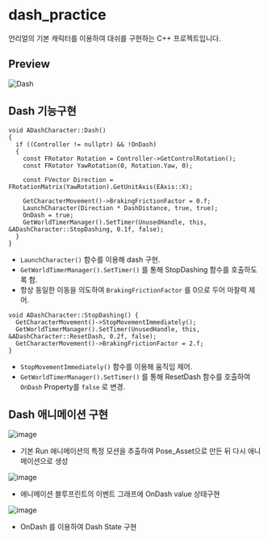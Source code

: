 # dash_practice
언리얼의 기본 캐릭터를 이용하여 대쉬를 구현하는 C++ 프로젝트입니다.

## Preview
![Dash](./Images/dash_anim.gif)

## Dash 기능구현

```
void ADashCharacter::Dash()
{
  if ((Controller != nullptr) && !OnDash)
  {
    const FRotator Rotation = Controller->GetControlRotation();
    const FRotator YawRotation(0, Rotation.Yaw, 0);

    const FVector Direction = FRotationMatrix(YawRotation).GetUnitAxis(EAxis::X);
    
    GetCharacterMovement()->BrakingFrictionFactor = 0.f;
    LaunchCharacter(Direction * DashDistance, true, true);
    OnDash = true;
    GetWorldTimerManager().SetTimer(UnusedHandle, this, &ADashCharacter::StopDashing, 0.1f, false);
  }
}
```

* `LaunchCharacter()` 함수를 이용해 dash 구현.
* `GetWorldTimerManager().SetTimer()` 를 통해 StopDashing 함수를 호출하도록 함.
* 항상 동일한 이동을 의도하여 `BrakingFrictionFactor` 를 0으로 두어 마찰력 제어.

```
void ADashCharacter::StopDashing() {
  GetCharacterMovement()->StopMovementImmediately();
  GetWorldTimerManager().SetTimer(UnusedHandle, this, &ADashCharacter::ResetDash, 0.2f, false);
  GetCharacterMovement()->BrakingFrictionFactor = 2.f;
}
```

* `StopMovementImmediately()` 함수를 이용해 움직임 제어.
* `GetWorldTimerManager().SetTimer()` 를 통해 ResetDash 함수를 호출하여 `OnDash` Property를 `false` 로 변경.


## Dash 애니메이션 구현

![image](https://user-images.githubusercontent.com/12293789/116813961-71a24680-ab91-11eb-82e0-52be2e000b17.png)

* 기본 Run 애니메이션의 특정 모션을 추출하여 Pose_Asset으로 만든 뒤 다시 애니메이션으로 생성


![image](https://user-images.githubusercontent.com/12293789/116815083-d9a75b80-ab96-11eb-99ef-fb9a240c38db.png)

* 애니메이션 블루프린트의 이벤트 그래프에 OnDash value 상태구현

![image](https://user-images.githubusercontent.com/12293789/116815126-11ae9e80-ab97-11eb-8fc1-69099cb11af5.png)

* OnDash 를 이용하여 Dash State 구현

